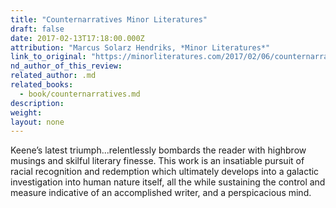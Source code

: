 ```yaml
---
title: "Counternarratives Minor Literatures"
draft: false
date: 2017-02-13T17:18:00.000Z
attribution: "Marcus Solarz Hendriks, *Minor Literatures*"
link_to_original: "https://minorliteratures.com/2017/02/06/counternarratives-by-john-keene-marcus-solarz-hendriks/"
nd_author_of_this_review:
related_author: .md
related_books:
  - book/counternarratives.md
description:
weight:
layout: none
---
```

Keene’s latest triumph...relentlessly bombards the reader with highbrow musings and skilful literary finesse. This work is an insatiable pursuit of racial recognition and redemption which ultimately develops into a galactic investigation into human nature itself, all the while sustaining the control and measure indicative of an accomplished writer, and a perspicacious mind.

